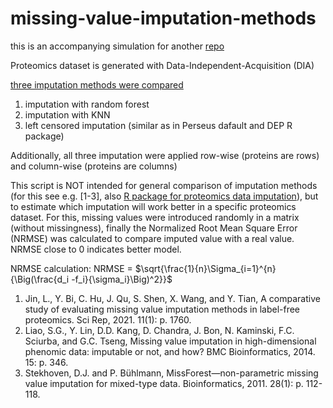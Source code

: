 # missing-value-imputation-methods

this is an accompanying simulation for another [repo](https://github.com/bshashikadze/maternaldiabetes-offspring-liver-omics-paper)


Proteomics dataset is generated with Data-Independent-Acquisition (DIA)

[three imputation methods were compared]()

1. imputation with random forest
2. imputation with KNN
3. left censored imputation (similar as in Perseus dafault and DEP R package)

Additionally, all three imputation were applied row-wise (proteins are rows) and column-wise (proteins are columns)


This script is NOT intended for general comparison of imputation methods (for this see e.g. [1-3], also [R package for proteomics data imputation](https://cran.rstudio.com/web/packages/imp4p/index.html)), but to estimate which imputation will work better in a specific proteomics dataset. For this, missing values were introduced randomly in a matrix (without missingness), finally the Normalized Root Mean Square Error (NRMSE) was calculated to compare imputed value with a real value. NRMSE close to 0 indicates better model. 


NRMSE calculation:
NRMSE = $\sqrt{\frac{1}{n}\Sigma_{i=1}^{n}{\Big(\frac{d_i -f_i}{\sigma_i}\Big)^2}}$



1.	Jin, L., Y. Bi, C. Hu, J. Qu, S. Shen, X. Wang, and Y. Tian, A comparative study of evaluating missing value imputation methods in label-free proteomics. Sci Rep, 2021. 11(1): p. 1760.
2.	Liao, S.G., Y. Lin, D.D. Kang, D. Chandra, J. Bon, N. Kaminski, F.C. Sciurba, and G.C. Tseng, Missing value imputation in high-dimensional phenomic data: imputable or not, and how? BMC Bioinformatics, 2014. 15: p. 346.
3.	Stekhoven, D.J. and P. Bühlmann, MissForest—non-parametric missing value imputation for mixed-type data. Bioinformatics, 2011. 28(1): p. 112-118.


